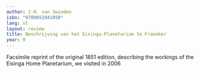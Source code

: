 ```yaml
---
author: J.H. van Swinden
isbn: "9789051941050"
lang: nl
layout: review
title: Beschrijving van het Eisinga-Planetarium te Franeker
year: 0
---
```


Facsimile reprint of the original 1851 edition, describing the workings of the Eisinga Home Planetarium, we visited in 2006

